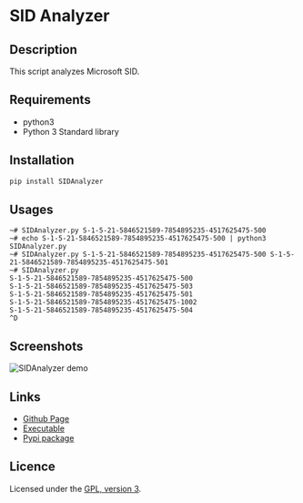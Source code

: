 # SID Analyzer

## Description

This script analyzes Microsoft SID.

## Requirements

 - python3
 - Python 3 Standard library

## Installation

```bash
pip install SIDAnalyzer
```

## Usages

```
~# SIDAnalyzer.py S-1-5-21-5846521589-7854895235-4517625475-500
~# echo S-1-5-21-5846521589-7854895235-4517625475-500 | python3 SIDAnalyzer.py
~# SIDAnalyzer.py S-1-5-21-5846521589-7854895235-4517625475-500 S-1-5-21-5846521589-7854895235-4517625475-501
~# SIDAnalyzer.py
S-1-5-21-5846521589-7854895235-4517625475-500
S-1-5-21-5846521589-7854895235-4517625475-503
S-1-5-21-5846521589-7854895235-4517625475-501
S-1-5-21-5846521589-7854895235-4517625475-1002
S-1-5-21-5846521589-7854895235-4517625475-504
^D
```

## Screenshots

![SIDAnalyzer demo](https://mauricelambert.github.io/info/python/security/SIDAnalyzer.png "SIDAnalyzer demo")

## Links

 - [Github Page](https://github.com/mauricelambert/SIDAnalyzer/)
 - [Executable](https://mauricelambert.github.io/info/python/security/SIDAnalyzer.pyz)
 - [Pypi package](https://pypi.org/project/SIDAnalyzer/)

## Licence

Licensed under the [GPL, version 3](https://www.gnu.org/licenses/).
